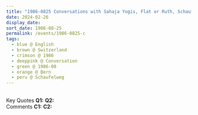 ```yaml
---
title: "1986-0825 Conversations with Sahaja Yogis, Flat or Ruth, Schaufelweg 3, Bern, Switzerland"
date: 2024-02-26
display_date: 
sort_date: 1986-08-25
permalink: /events/1986-0825-c
tags:
  - blue @ English
  - brown @ Switzerland
  - crimson @ 1986
  - deeppink @ Conversation
  - green @ 1986-08
  - orange @ Bern
  - peru @ Schaufelweg
---
```


<br>

<wave-list>
  <list-title color="DarkSeaGreen" width="55">Key Quotes</list-title>
  <list-item color="BlanchedAlmond" width="280"><b>Q1:</b> <i></i></list-item>
  <list-item color="Lavender" width="280"><b>Q2:</b> <i></i></list-item>
</wave-list>

<br>

<wave-list>
  <list-title color="DarkSeaGreen" width="55">Comments</list-title>
  <list-item color="BlanchedAlmond" width="280"><b>C1:</b> <i></i></list-item>
  <list-item color="Lavender" width="280"><b>C2:</b> <i></i></list-item>
</wave-list>
